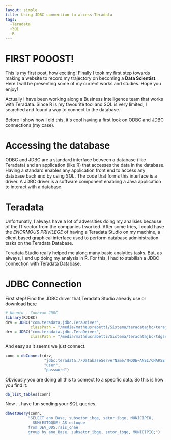 ```yaml
---
layout: simple
title: Using JDBC connection to access Teradata
tags: 
  -Teradata
  -SQL
  -R
---
```


# FIRST POOOST!

This is my first post, how exciting! Finally I took my first step towards making a website to record my trajectory on becoming a **Data Scientist**. Here I will be presenting some of my current works and studies. Hope you enjoy!

Actually I have been working along a Business Intelligence team that works with Teradata. Since R is my favourite tool and SQL is very limited, I searched and found a way to connect to the database. 

Before I show how I did this, it's cool having a first look on ODBC and JDBC connections (my case).

# Accessing the database

ODBC and JDBC are a standard interface between a database (like Teradata) and an application (like R) that accesses the data in the database. Having a standard enables any application front end to access any database back end by using SQL. The code that forms this interface is a driver. A JDBC driver is a software component enabling a Java application to interact with a database. 

# Teradata

Unfortunatly, I always have a lot of adversities doing my analisies because of the IT sector from the companies I worked. After some tries, I could have the *ENORMOUS PRIVILEGE* of having a Teradata Studio on my machine, a client based graphical interface used to perform database administration tasks on the Teradata Database.

Teradata Studio really helped me along many basic analytics tasks. But, as always, I end up doing my analysis in R. For this, I had to stabilish a JDBC connection with Teradata Database.

# JDBC Connection

First step! Find the JDBC driver that Teradata Studio already use or download [here](http://downloads.teradata.com/download/connectivity/jdbc-driver) 

``` r
# Ubuntu - Conexao JDBC
library(RJDBC)
drv = JDBC("com.teradata.jdbc.TeraDriver",
           classPath = "/media/matheusrabetti/Sistema/teradatajbc/terajdbc4.jar")
drv = JDBC("com.teradata.jdbc.TeraDriver",
           classPath = "/media/matheusrabetti/Sistema/teradatajbc/tdgssconfig.jar")
```

And easy as it seems we just connect.

``` r 
conn = dbConnect(drv,
                 "jdbc:teradata://DatabaseServerName/TMODE=ANSI/CHARSET=UTF-8",
                 "user",
                 "password")
```

Obviously you are doing all this to connect to a specific data. So this is how you find it:

``` r 
db_list_tables(conn)
``` 

Now ... have fun sending your SQL queries.

``` r
dbGetQuery(conn, 
          "SELECT ano_Base, subsetor_ibge, setor_ibge, MUNICIPIO,
            SUM(ESTOQUE) AS estoque
          from DEV_ODS.rais_cnae  
          group by ano_Base, subsetor_ibge, setor_ibge, MUNICIPIO;")
```
